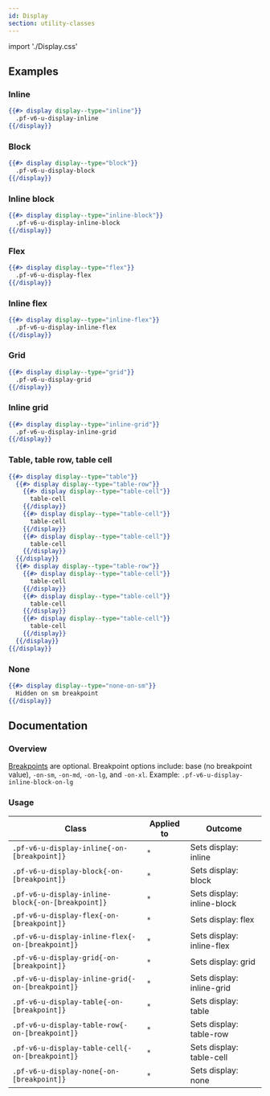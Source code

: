 ```yaml
---
id: Display
section: utility-classes
---
```


import './Display.css'

## Examples
### Inline
```hbs
{{#> display display--type="inline"}}
  .pf-v6-u-display-inline
{{/display}}
```

### Block
```hbs
{{#> display display--type="block"}}
  .pf-v6-u-display-block
{{/display}}
```

### Inline block
```hbs
{{#> display display--type="inline-block"}}
  .pf-v6-u-display-inline-block
{{/display}}
```

### Flex
```hbs
{{#> display display--type="flex"}}
  .pf-v6-u-display-flex
{{/display}}
```

### Inline flex
```hbs
{{#> display display--type="inline-flex"}}
  .pf-v6-u-display-inline-flex
{{/display}}
```

### Grid
```hbs
{{#> display display--type="grid"}}
  .pf-v6-u-display-grid
{{/display}}
```

### Inline grid
```hbs
{{#> display display--type="inline-grid"}}
  .pf-v6-u-display-inline-grid
{{/display}}
```

### Table, table row, table cell
```hbs
{{#> display display--type="table"}}
  {{#> display display--type="table-row"}}
    {{#> display display--type="table-cell"}}
      table-cell
    {{/display}}
    {{#> display display--type="table-cell"}}
      table-cell
    {{/display}}
    {{#> display display--type="table-cell"}}
      table-cell
    {{/display}}
  {{/display}}
  {{#> display display--type="table-row"}}
    {{#> display display--type="table-cell"}}
      table-cell
    {{/display}}
    {{#> display display--type="table-cell"}}
      table-cell
    {{/display}}
    {{#> display display--type="table-cell"}}
      table-cell
    {{/display}}
  {{/display}}
{{/display}}
```

### None
```hbs
{{#> display display--type="none-on-sm"}}
  Hidden on sm breakpoint
{{/display}}
```

## Documentation
### Overview
[Breakpoints](/tokens/all-patternfly-tokens) are optional. Breakpoint options include: base (no breakpoint value), `-on-sm`, `-on-md`, `-on-lg`, and `-on-xl`. Example: `.pf-v6-u-display-inline-block-on-lg`

### Usage
| Class | Applied to | Outcome |
| -- | -- | -- |
| `.pf-v6-u-display-inline{-on-[breakpoint]}` | `*` |  Sets display: inline |
| `.pf-v6-u-display-block{-on-[breakpoint]}` | `*` |  Sets display: block |
| `.pf-v6-u-display-inline-block{-on-[breakpoint]}` | `*` |  Sets display: inline-block |
| `.pf-v6-u-display-flex{-on-[breakpoint]}` | `*` |  Sets display: flex |
| `.pf-v6-u-display-inline-flex{-on-[breakpoint]}` | `*` |  Sets display: inline-flex |
| `.pf-v6-u-display-grid{-on-[breakpoint]}` | `*` |  Sets display: grid |
| `.pf-v6-u-display-inline-grid{-on-[breakpoint]}` | `*` |  Sets display: inline-grid |
| `.pf-v6-u-display-table{-on-[breakpoint]}` | `*` |  Sets display: table |
| `.pf-v6-u-display-table-row{-on-[breakpoint]}` | `*` |  Sets display: table-row |
| `.pf-v6-u-display-table-cell{-on-[breakpoint]}` | `*` |  Sets display: table-cell |
| `.pf-v6-u-display-none{-on-[breakpoint]}` | `*` |  Sets display: none |
